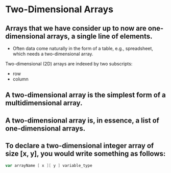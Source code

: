 # Two-Dimensional Arrays

## Arrays that we have consider up to now are one-dimensional arrays, a single line of elements. 
- Often data come naturally in the form of
 a table, e.g., spreadsheet, which needs a two-dimensional array.

 Two-dimensional (2D) arrays are indexed by two subscripts:
-  row 
-  column 


## A two-dimensional array is the simplest form of a multidimensional array.

## A two-dimensional array is, in essence, a list of one-dimensional arrays. 
 
 ## To declare a two-dimensional integer array of size [x, y], you would write something as follows:
```go
var arrayName [ x ][ y ] variable_type
```

